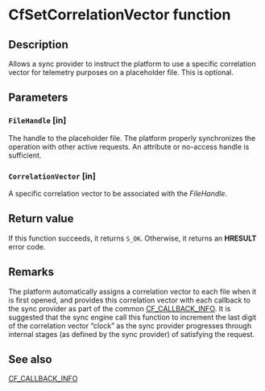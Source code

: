 # CfSetCorrelationVector function

## Description

Allows a sync provider to instruct the platform to use a specific correlation vector for telemetry purposes on a placeholder file. This is optional.

## Parameters

### `FileHandle` [in]

The handle to the placeholder file. The platform properly synchronizes the operation with other active requests. An attribute or no-access handle is sufficient.

### `CorrelationVector` [in]

A specific correlation vector to be associated with the *FileHandle*.

## Return value

If this function succeeds, it returns `S_OK`. Otherwise, it returns an **HRESULT** error code.

## Remarks

The platform automatically assigns a correlation vector to each file when it is first opened, and provides this correlation vector with each callback to the sync provider as part of the common [CF_CALLBACK_INFO](https://learn.microsoft.com/windows/win32/api/cfapi/ns-cfapi-cf_callback_info). It is suggested that the sync engine call this function to increment the last digit of the correlation vector “clock” as the sync provider progresses through internal stages (as defined by the sync provider) of satisfying the request.

## See also

[CF_CALLBACK_INFO](https://learn.microsoft.com/windows/win32/api/cfapi/ns-cfapi-cf_callback_info)